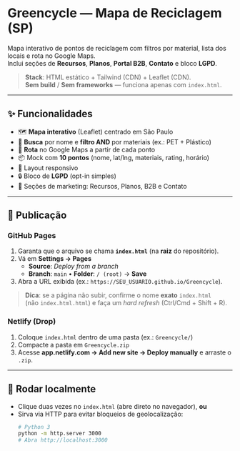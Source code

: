 # Greencycle — Mapa de Reciclagem (SP)

Mapa interativo de pontos de reciclagem com filtros por material, lista dos locais e rota no Google Maps.  
Inclui seções de **Recursos**, **Planos**, **Portal B2B**, **Contato** e bloco **LGPD**.

> **Stack**: HTML estático + Tailwind (CDN) + Leaflet (CDN).  
> **Sem build** / **Sem frameworks** — funciona apenas com `index.html`.

---

## ✨ Funcionalidades
- 🗺️ **Mapa interativo** (Leaflet) centrado em São Paulo
- 🔎 **Busca** por nome e **filtro AND** por materiais (ex.: PET + Plástico)
- 📍 **Rota** no Google Maps a partir de cada ponto
- 📦 Mock com **10 pontos** (nome, lat/lng, materiais, rating, horário)
- 📱 Layout responsivo
- 🔒 Bloco de **LGPD** (opt-in simples)
- 🧭 Seções de marketing: Recursos, Planos, B2B e Contato

---

## 🚀 Publicação

### GitHub Pages
1. Garanta que o arquivo se chama **`index.html`** (na **raiz** do repositório).
2. Vá em **Settings → Pages**  
   - **Source**: *Deploy from a branch*  
   - **Branch**: `main` • **Folder**: `/ (root)` → **Save**
3. Abra a URL exibida (ex.: `https://SEU_USUARIO.github.io/Greencycle`).

> **Dica**: se a página não subir, confirme o nome **exato** `index.html`  
> (não `index.html.html`) e faça um *hard refresh* (Ctrl/Cmd + Shift + R).

### Netlify (Drop)
1. Coloque `index.html` dentro de uma pasta (ex.: `Greencycle/`)  
2. Compacte a pasta em `Greencycle.zip`
3. Acesse **app.netlify.com → Add new site → Deploy manually** e arraste o `.zip`.

---

## 🔧 Rodar localmente
- Clique duas vezes no `index.html` (abre direto no navegador), **ou**
- Sirva via HTTP para evitar bloqueios de geolocalização:
  ```bash
  # Python 3
  python -m http.server 3000
  # Abra http://localhost:3000
